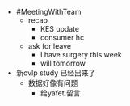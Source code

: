 - #MeetingWithTeam
	- recap
		- KES update
		- consumer hc
	- ask for leave
		- I have surgery this week
		- will tomorrow
- 新ovlp study 已经出来了
	- 数据好像有问题
		- 给yafet 留言